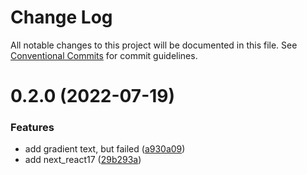 # Change Log

All notable changes to this project will be documented in this file.
See [Conventional Commits](https://conventionalcommits.org) for commit guidelines.

# 0.2.0 (2022-07-19)


### Features

* add gradient text, but failed ([a930a09](https://github.com/ginlink/mono-nextjs/commit/a930a09fe865aa6fcddb3db2dad5162150f408ee))
* add next_react17 ([29b293a](https://github.com/ginlink/mono-nextjs/commit/29b293a67ff798a782aada39ed0b633f9ffca617))
